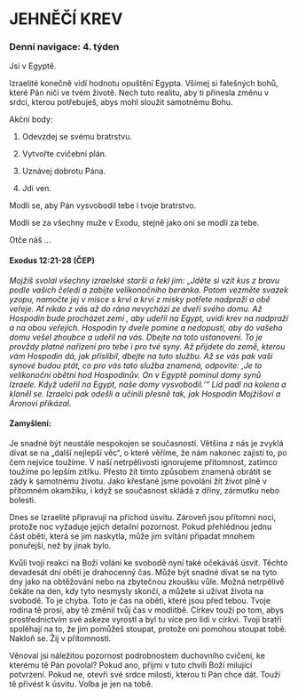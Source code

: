 # JEHNĚČÍ KREV

### Denní navigace: 4. týden

Jsi v Egyptě.

Izraelité konečně vidí hodnotu opuštění Egypta. Všímej si falešných bohů, které Pán ničí ve tvém životě. Nech tuto realitu, aby ti přinesla změnu v srdci, kterou potřebuješ, abys mohl sloužit samotnému Bohu.

Akční body:
1. Odevzdej se svému bratrstvu.

2. Vytvořte cvičební plán.

3. Uznávej dobrotu Pána.

4. Jdi ven.

Modli se, aby Pán vysvobodil tebe i tvoje bratrstvo.

Modli se za všechny muže v Exodu, stejně jako oni se modlí za tebe.

Otče náš …


#### Exodus 12:21-28 (ČEP)
*Mojžíš svolal všechny izraelské starší a řekl jim: „Jděte si vzít kus z bravu podle vašich čeledí a zabijte velikonočního beránka. Potom vezměte svazek yzopu, namočte jej v misce s krví a krví z misky potřete nadpraží a obě veřeje. Ať nikdo z vás až do rána nevychází ze dveří svého domu. Až Hospodin bude procházet zemí , aby udeřil na Egypt, uvidí krev na nadpraží a na obou veřejích. Hospodin ty dveře pomine a nedopustí, aby do vašeho domu vešel zhoubce a udeřil na vás. Dbejte na toto ustanovení. To je provždy platné nařízení pro tebe i pro tvé syny. Až přijdete do země, kterou vám Hospodin dá, jak přislíbil, dbejte na tuto službu. Až se vás pak vaši synové budou ptát, co pro vás tato služba znamená, odpovíte: ‚Je to velikonoční obětní hod Hospodinův. On v Egyptě pominul domy synů Izraele. Když udeřil na Egypt, naše domy vysvobodil.‘“ Lid padl na kolena a klaněl se. Izraelci pak odešli a učinili přesně tak, jak Hospodin Mojžíšovi a Áronovi přikázal.*

#### Zamyšlení:
Je snadné být neustále nespokojen se současností. Většina z nás je zvyklá dívat se na „další nejlepší věc“, o které věříme, že nám nakonec zajistí to, po čem nejvíce toužíme. V naší netrpělivosti ignorujeme přítomnost, zatímco toužíme po lepším zítřku. Přesto žít tímto způsobem znamená obrátit se zády k samotnému životu. Jako křesťané jsme povoláni žít život plně v přítomném okamžiku, i když se současnost skládá z dřiny, zármutku nebo bolesti.

 Dnes se Izraelité připravují na příchod úsvitu. Zároveň jsou přítomni noci, protože noc vyžaduje jejich detailní pozornost. Pokud přehlédnou jednu část oběti, která se jim naskytla, může jim svítání připadat mnohem ponuřejší, než by jinak bylo.

Kvůli tvojí reakci na Boží volání ke svobodě nyní také očekáváš úsvit. Těchto devadesát dní oběti je drahocenný čas. Může být snadné dívat se na tyto dny jako na obtěžování nebo na zbytečnou zkoušku vůle. Možná netrpělivě čekáte na den, kdy tyto nesmysly skončí, a můžete si užívat života na svobodě. To je chyba. Toto je čas na oběti, které jsou před tebou. Tvoje rodina tě prosí, aby tě změnil tvůj čas v modlitbě. Církev touží po tom, abys prostřednictvím své askeze vyrostl a byl tu více pro lidi v církvi. Tvoji bratři spoléhají na to, že jim pomůžeš stoupat, protože oni pomohou stoupat tobě. Nakloň se. Žij v přítomnosti.

Věnoval jsi náležitou pozornost podrobnostem duchovního cvičení, ke kterému tě Pán povolal? Pokud ano, přijmi v tuto chvíli Boží milující potvrzení. Pokud ne, otevři své srdce milosti, kterou ti Pán chce dát. Touží tě přivést k úsvitu. Volba je jen na tobě.
